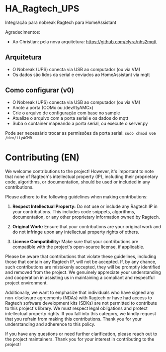 # HA_Ragtech_UPS

Integração para nobreak Ragtech para HomeAssistant


Agradecimentos:
* Ao Christian: pela nova arquitetura: https://github.com/clyra/nhs2mqtt

## Arquitetura

* O Nobreak (UPS) conecta via USB ao computador (ou via VM)
* Os dados são lidos da serial e enviados ao HomeAssistant via mqtt

## Como configurar (v0)

* O Nobreak (UPS) conecta via USB ao computador (ou via VM)
* Anote a porta (COMx ou /dev/ttyAMCx)
* Crie o arquivo de configuração com base no sample
* Atualize o arquivo com a porta serial e os dados do mqtt
* Suba o container mapeando a porta serial, ou execute o server.py

Pode ser necessário trocar as permissões da porta serial:
`sudo chmod 666 /dev/ttyACM0`

# Contributing (EN)

We welcome contributions to the project! However, it's important to note that none of Ragtech's intellectual property (IP), including their proprietary code, algorithms, or documentation, should be used or included in any contributions.

Please adhere to the following guidelines when making contributions:

1. **Respect Intellectual Property:** Do not use or include any Ragtech IP in your contributions. This includes code snippets, algorithms, documentation, or any other proprietary information owned by Ragtech.

2. **Original Work:** Ensure that your contributions are your original work and do not infringe upon any intellectual property rights of others.

3. **License Compatibility:** Make sure that your contributions are compatible with the project's open-source license, if applicable.

Please be aware that contributions that violate these guidelines, including those that contain any Ragtech IP, will not be accepted. If, by any chance, such contributions are mistakenly accepted, they will be promptly identified and removed from the project. We genuinely appreciate your understanding and cooperation in assisting us in maintaining a compliant and respectful project environment.

Additionally, we want to emphasize that individuals who have signed any non-disclosure agreements (NDAs) with Ragtech or have had access to Ragtech software development kits (SDKs) are not permitted to contribute to this project's library. We must respect legal obligations and protect intellectual property rights. If you fall into this category, we kindly request that you refrain from making this contributions. Thank you for your understanding and adherence to this policy.

If you have any questions or need further clarification, please reach out to the project maintainers. Thank you for your interest in contributing to the project!